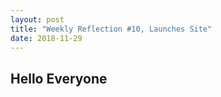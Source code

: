 ```yaml
---
layout: post
title: "Weekly Reflection #10, Launches Site"
date: 2018-11-29
---
```

<h2>Hello Everyone</h2>
<p></p>
